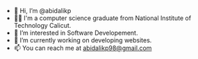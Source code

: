- 👋 Hi, I’m @abidalikp
- 👨‍🎓 I'm a computer science graduate from National Institute of Technology Calicut.
- 🌱 I’m interested in Software Developement.
- 👀 I’m currently working on developing websites.
- 📫 You can reach me at abidalikp98@gmail.com

<!---
abidalikp/abidalikp is a ✨ special ✨ repository because its `README.md` (this file) appears on your GitHub profile.
You can click the Preview link to take a look at your changes.
--->
